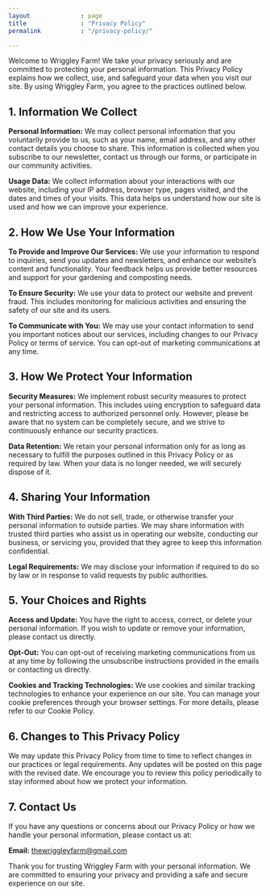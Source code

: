 ```yaml
---
layout              : page
title               : "Privacy Policy"
permalink           : "/privacy-policy/"

---
```


Welcome to Wriggley Farm! We take your privacy seriously and are committed to protecting your personal information. This Privacy Policy explains how we collect, use, and safeguard your data when you visit our site. By using Wriggley Farm, you agree to the practices outlined below.


## 1. Information We Collect

**Personal Information:** We may collect personal information that you voluntarily provide to us, such as your name, email address, and any other contact details you choose to share. This information is collected when you subscribe to our newsletter, contact us through our forms, or participate in our community activities.

**Usage Data:** We collect information about your interactions with our website, including your IP address, browser type, pages visited, and the dates and times of your visits. This data helps us understand how our site is used and how we can improve your experience.


## 2. How We Use Your Information

**To Provide and Improve Our Services:** We use your information to respond to inquiries, send you updates and newsletters, and enhance our website’s content and functionality. Your feedback helps us provide better resources and support for your gardening and composting needs.

**To Ensure Security:** We use your data to protect our website and prevent fraud. This includes monitoring for malicious activities and ensuring the safety of our site and its users.

**To Communicate with You:** We may use your contact information to send you important notices about our services, including changes to our Privacy Policy or terms of service. You can opt-out of marketing communications at any time.


## 3. How We Protect Your Information

**Security Measures:** We implement robust security measures to protect your personal information. This includes using encryption to safeguard data and restricting access to authorized personnel only. However, please be aware that no system can be completely secure, and we strive to continuously enhance our security practices.

**Data Retention:** We retain your personal information only for as long as necessary to fulfill the purposes outlined in this Privacy Policy or as required by law. When your data is no longer needed, we will securely dispose of it.


## 4. Sharing Your Information

**With Third Parties:** We do not sell, trade, or otherwise transfer your personal information to outside parties. We may share information with trusted third parties who assist us in operating our website, conducting our business, or servicing you, provided that they agree to keep this information confidential.

**Legal Requirements:** We may disclose your information if required to do so by law or in response to valid requests by public authorities.


## 5. Your Choices and Rights

**Access and Update:** You have the right to access, correct, or delete your personal information. If you wish to update or remove your information, please contact us directly.

**Opt-Out:** You can opt-out of receiving marketing communications from us at any time by following the unsubscribe instructions provided in the emails or contacting us directly.

**Cookies and Tracking Technologies:** We use cookies and similar tracking technologies to enhance your experience on our site. You can manage your cookie preferences through your browser settings. For more details, please refer to our Cookie Policy.


## 6. Changes to This Privacy Policy

We may update this Privacy Policy from time to time to reflect changes in our practices or legal requirements. Any updates will be posted on this page with the revised date. We encourage you to review this policy periodically to stay informed about how we protect your information.


## 7. Contact Us

If you have any questions or concerns about our Privacy Policy or how we handle your personal information, please contact us at:

**Email:** [thewriggleyfarm@gmail.com](mailto:thewriggleyfarm@gmail.com)


Thank you for trusting Wriggley Farm with your personal information. We are committed to ensuring your privacy and providing a safe and secure experience on our site.